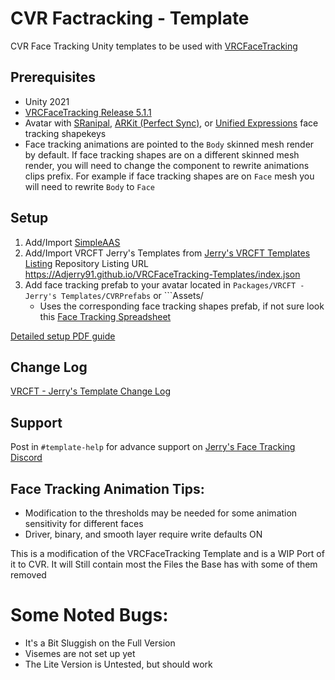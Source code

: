 # CVR Factracking - Template

CVR Face Tracking Unity templates to be used with [VRCFaceTracking](https://github.com/benaclejames/VRCFaceTracking)

## Prerequisites

* Unity 2021
* [VRCFaceTracking Release 5.1.1](https://github.com/benaclejames/VRCFaceTracking/releases/5.1.1.0)
* Avatar with [SRanipal](https://docs.vrcft.io/docs/v4.0/category/intermediate), [ARKit (Perfect Sync)](https://arkit-face-blendshapes.com/), or [Unified Expressions](https://docs.vrcft.io/docs/tutorial-avatars/tutorial-avatars-extras/unified-blendshapes) face tracking shapekeys
* Face tracking animations are pointed to the ```Body``` skinned mesh render by default. If face tracking shapes are on a different skinned mesh render, you will need to change the component to rewrite animations clips prefix. For example if face tracking shapes are on ```Face``` mesh you will need to rewrite ```Body``` to ```Face```

## Setup 

1. Add/Import [SimpleAAS](https://github.com/NotAKidoS/SimpleAAS/releases)
2. Add/Import VRCFT Jerry's Templates from [Jerry's VRCFT Templates Listing](https://adjerry91.github.io/VRCFaceTracking-Templates/) Repository Listing URL https://Adjerry91.github.io/VRCFaceTracking-Templates/index.json
3. Add face tracking prefab to your avatar located in ```Packages/VRCFT - Jerry's Templates/CVRPrefabs``` or ```Assets/
   * Uses the corresponding face tracking shapes prefab, if not sure look this [Face Tracking Spreadsheet](https://docs.google.com/spreadsheets/d/118jo960co3Mgw8eREFVBsaJ7z0GtKNr52IB4Bz99VTA/edit?usp=sharing)

[Detailed setup PDF guide](https://github.com/Adjerry91/VRCFaceTracking-Templates/blob/main/Packages/adjerry91.vrcft.templates/VRCFaceTracking%20Template%20Setup.pdf)

## Change Log
[VRCFT - Jerry's Template Change Log](https://github.com/Adjerry91/VRCFaceTracking-Templates/blob/main/Packages/adjerry91.vrcft.templates/CHANGELOG.md)

## Support

Post in ```#template-help``` for advance support on [Jerry's Face Tracking Discord](https://discord.gg/yQtTsVSqx8)

## Face Tracking Animation Tips:

* Modification to the thresholds may be needed for some animation sensitivity for different faces
* Driver, binary, and smooth layer require write defaults ON

This is a modification of the VRCFaceTracking Template and is a WIP Port of it to CVR. It will Still contain most the Files the Base has with some of them removed
# Some Noted Bugs:

* It's a Bit Sluggish on the Full Version
* Visemes are not set up yet
* The Lite Version is Untested, but should work


